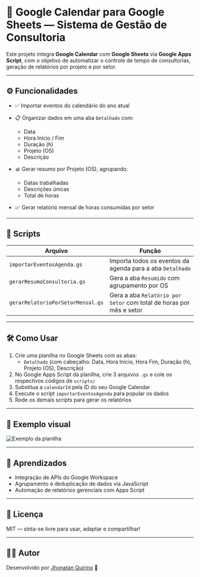 # 📅 Google Calendar para Google Sheets — Sistema de Gestão de Consultoria

Este projeto integra **Google Calendar** com **Google Sheets** via **Google Apps Script**, com o objetivo de automatizar o controle de tempo de consultorias, geração de relatórios por projeto e por setor.

---

## ⚙️ Funcionalidades

- ✅ Importar eventos do calendário do ano atual
- 📋 Organizar dados em uma aba `Detalhado` com:
  - Data
  - Hora Início / Fim
  - Duração (h)
  - Projeto (OS)
  - Descrição

- 📊 Gerar resumo por Projeto (OS), agrupando:
  - Datas trabalhadas
  - Descrições únicas
  - Total de horas

- 📈 Gerar relatório mensal de horas consumidas por setor

---

## 🧩 Scripts

| Arquivo | Função |
|--------|--------|
| `importarEventosAgenda.gs` | Importa todos os eventos da agenda para a aba `Detalhado` |
| `gerarResumoConsultoria.gs` | Gera a aba `Resumido` com agrupamento por OS |
| `gerarRelatorioPorSetorMensal.gs` | Gera a aba `Relatório por Setor` com total de horas por mês e setor |

---

## 🛠️ Como Usar

1. Crie uma planilha no Google Sheets com as abas:
   - `Detalhado` (com cabeçalho: Data, Hora Início, Hora Fim, Duração (h), Projeto (OS), Descrição)
2. No Google Apps Script da planilha, crie 3 arquivos `.gs` e cole os respectivos códigos de `scripts/`
3. Substitua a `calendarId` pela ID do seu Google Calendar
4. Execute o script `importarEventosAgenda` para popular os dados
5. Rode os demais scripts para gerar os relatórios

---

## 📎 Exemplo visual

![Exemplo da planilha](assets/exemplo-planilha.png)

---

## 🧠 Aprendizados

- Integração de APIs do Google Workspace
- Agrupamento e deduplicação de dados via JavaScript
- Automação de relatórios gerenciais com Apps Script

---

## 📌 Licença

MIT — sinta-se livre para usar, adaptar e compartilhar!

---

## 🙋‍♂️ Autor

Desenvolvido por [Jhonatan Quirino](https://www.linkedin.com/in/jhonatanquirino/) 🚀
